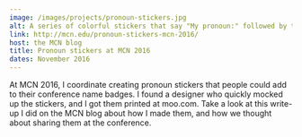 ```yaml
---
image: /images/projects/pronoun-stickers.jpg
alt: A series of colorful stickers that say "My pronoun:" followed by they, she, he, or a blank on that can be filled out.
link: http://mcn.edu/pronoun-stickers-mcn-2016/
host: the MCN blog
title: Pronoun stickers at MCN 2016
dates: November 2016
---
```

At MCN 2016, I coordinate creating pronoun stickers that people could add to their conference name badges. I found a designer who quickly mocked up the stickers, and I got them printed at moo.com. Take a look at this write-up I did on the MCN blog about how I made them, and how we thought about sharing them at the conference.
